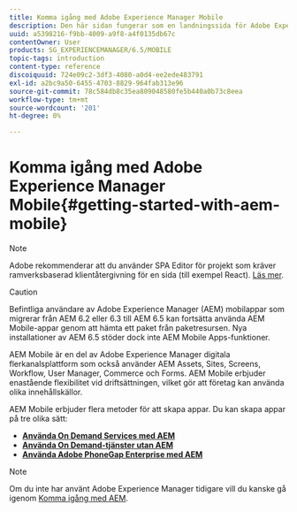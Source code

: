 ```yaml
---
title: Komma igång med Adobe Experience Manager Mobile
description: Den här sidan fungerar som en landningssida för Adobe Experience Manager Mobile. Följ den här sidan som utgångspunkt så att du kan lära dig mer om de tre olika sätten att skapa appar.
uuid: a5398216-f9bb-4009-a9f8-a4f0135db67c
contentOwner: User
products: SG_EXPERIENCEMANAGER/6.5/MOBILE
topic-tags: introduction
content-type: reference
discoiquuid: 724e09c2-3df3-4080-a0d4-ee2ede483791
exl-id: a2bc9a50-6455-4703-8829-964fab313e96
source-git-commit: 78c584db8c35ea809048580fe5b440a0b73c8eea
workflow-type: tm+mt
source-wordcount: '201'
ht-degree: 0%

---
```


# Komma igång med Adobe Experience Manager Mobile{#getting-started-with-aem-mobile}

>[!NOTE]
>
>Adobe rekommenderar att du använder SPA Editor för projekt som kräver ramverksbaserad klientåtergivning för en sida (till exempel React). [Läs mer](/help/sites-developing/spa-overview.md).

>[!CAUTION]
>
>Befintliga användare av Adobe Experience Manager (AEM) mobilappar som migrerar från AEM 6.2 eller 6.3 till AEM 6.5 kan fortsätta använda AEM Mobile-appar genom att hämta ett paket från paketresursen. Nya installationer av AEM 6.5 stöder dock inte AEM Mobile Apps-funktioner.

AEM Mobile är en del av Adobe Experience Manager digitala flerkanalsplattform som också använder AEM Assets, Sites, Screens, Workflow, User Manager, Commerce och Forms. AEM Mobile erbjuder enastående flexibilitet vid driftsättningen, vilket gör att företag kan använda olika innehållskällor.

AEM Mobile erbjuder flera metoder för att skapa appar. Du kan skapa appar på tre olika sätt:

* **[Använda On Demand Services med AEM](/help/mobile/getting-started-aem-mobile-on-demand.md)**
* **[Använda On Demand-tjänster utan AEM](https://helpx.adobe.com/digital-publishing-solution/help/aem-mobile-end-of-life-faq.html)**
* **[Använda Adobe PhoneGap Enterprise med AEM](/help/mobile/getting-started-aem-mobile-phonegap.md)**

>[!NOTE]
>
>Om du inte har använt Adobe Experience Manager tidigare vill du kanske gå igenom [Komma igång med AEM](/help/sites-deploying/deploy.md).
